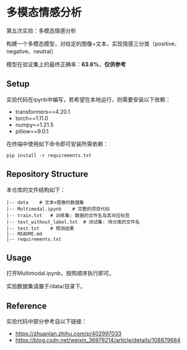 # 多模态情感分析
第五次实验：多模态情感分析

构建一个多模态模型，对给定的图像+文本，实现情感三分类（positive、negative、neutral）

模型在验证集上的最终正确率：**63.6%**，**仅供参考**



## Setup

实验代码在ipynb中编写，若希望在本地运行，则需要安装以下依赖：

- transformers==4.20.1
- torch==1.11.0
- numpy==1.21.5
- pillow==9.0.1

在终端中使用如下命令即可安装所需依赖：

```shell
pip install -r requirements.txt
```

 

## Repository Structure 

本仓库的文件结构如下：

```
|-- data	# 文本+图像的数据集
|-- Multimodal.ipynb	# 完整的项目代码
|-- train.txt	# 训练集: 数据的文件名及其对应标签
|-- test_without_label.txt	# 测试集: 待分类的文件名
|-- test.txt	# 预测结果
|-- README.md
|-- requirements.txt
```



## Usage

打开Multimodal.ipynb，按照顺序执行即可。

实验数据集请置于/data/目录下。



## Reference

实验代码中部分参考自以下链接：

- https://zhuanlan.zhihu.com/p/402997033
- https://blog.csdn.net/weixin_36979214/article/details/108879684

